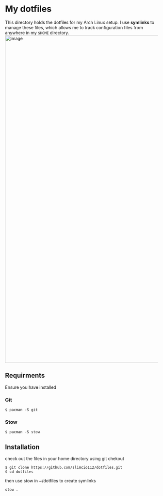# My dotfiles

This directory holds the dotfiles for my Arch Linux setup. I use **symlinks** to manage these files, which allows me to track configuration files from anywhere in my ```$HOME``` directory.
<img width="1915" height="1080" alt="image" src="https://github.com/user-attachments/assets/c530b6a3-79bd-4f44-98fd-c3667be1ad8f" />

## Requirments

Ensure you have installed

### Git

```
$ pacman -S git
```

### Stow

```
$ pacman -S stow
```

## Installation

check out the files in your home directory using git chekout

```
$ git clone https://github.com/slimcio112/dotfiles.git
$ cd dotfiles
```

then use stow in ~/dotfiles to create symlinks

```
stow .
```
